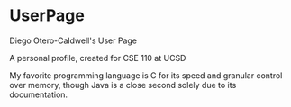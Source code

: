 # UserPage
Diego Otero-Caldwell's User Page

A personal profile, created for CSE 110 at UCSD

My favorite programming language is C for its speed and granular control over memory, though Java is a close second solely due to its documentation.
